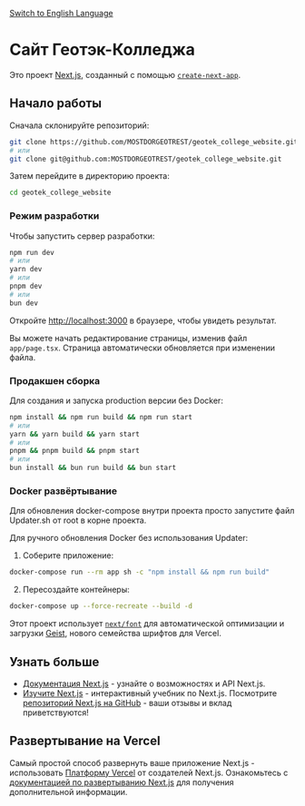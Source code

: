 [Switch to English Language](README.md)

# Сайт Геотэк-Колледжа

Это проект [Next.js](https://nextjs.org), созданный с помощью [`create-next-app`](https://nextjs.org/docs/app/api-reference/cli/create-next-app).

## Начало работы

Сначала склонируйте репозиторий:
```bash
git clone https://github.com/MOSTDORGEOTREST/geotek_college_website.git
# или
git clone git@github.com:MOSTDORGEOTREST/geotek_college_website.git
```

Затем перейдите в директорию проекта:
```bash
cd geotek_college_website
```

### Режим разработки
Чтобы запустить сервер разработки:
```bash
npm run dev
# или
yarn dev
# или
pnpm dev
# или
bun dev
```
Откройте [http://localhost:3000](http://localhost:3000) в браузере, чтобы увидеть результат.

Вы можете начать редактирование страницы, изменив файл `app/page.tsx`. Страница автоматически обновляется при изменении файла.

### Продакшен сборка
Для создания и запуска production версии без Docker:
```bash
npm install && npm run build && npm run start
# или
yarn && yarn build && yarn start
# или
pnpm && pnpm build && pnpm start
# или
bun install && bun run build && bun start
```

### Docker развёртывание
Для обновления docker-compose внутри проекта просто запустите файл Updater.sh от root в корне проекта.

Для ручного обновления Docker без использования Updater:
1. Соберите приложение:
```bash
docker-compose run --rm app sh -c "npm install && npm run build"
```
2. Пересоздайте контейнеры:
```bash
docker-compose up --force-recreate --build -d
```

Этот проект использует [`next/font`](https://nextjs.org/docs/app/building-your-application/optimizing/fonts) для автоматической оптимизации и загрузки [Geist](https://vercel.com/font), нового семейства шрифтов для Vercel.

## Узнать больше
- [Документация Next.js](https://nextjs.org/docs) - узнайте о возможностях и API Next.js.
- [Изучите Next.js](https://nextjs.org/learn) - интерактивный учебник по Next.js.
Посмотрите [репозиторий Next.js на GitHub](https://github.com/vercel/next.js) - ваши отзывы и вклад приветствуются!

## Развертывание на Vercel
Самый простой способ развернуть ваше приложение Next.js - использовать [Платформу Vercel](https://vercel.com/new?utm_medium=default-template&filter=next.js&utm_source=create-next-app&utm_campaign=create-next-app-readme) от создателей Next.js.
Ознакомьтесь с  [документацией по развертыванию Next.js](https://nextjs.org/docs/app/building-your-application/deploying) для получения дополнительной информации.
```

